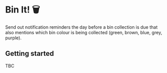 # Bin It! 🗑️
Send out notification reminders the day before a bin collection is due that also mentions which bin colour is being collected (green, brown, blue, grey, purple).

## Getting started

TBC
